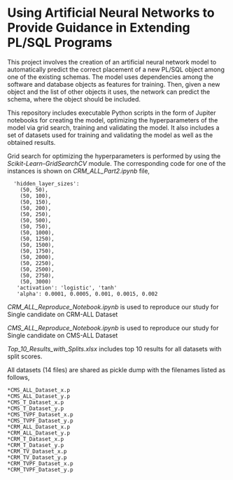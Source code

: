 # Using Artificial Neural Networks to Provide Guidance in Extending PL/SQL Programs

This project involves the creation of an artificial neural network model to automatically predict the correct placement of a new PL/SQL object among one of the existing schemas. The model uses dependencies among the software and database objects as features for training. Then, given a new object and the list of other objects it uses, the network can predict the schema, where the object should be included. 

This repository includes executable Python scripts in the form of Jupiter notebooks for creating the model, optimizing the hyperparameters of the model via grid search, training and validating the model. It also includes a set of datasets used for training and validating the model as well as the obtained results.

Grid search for optimizing the hyperparameters is performed by using the *Scikit-Learn-GridSearchCV* module. The corresponding code for one of the instances is shown on *CRM_ALL_Part2.ipynb* file, 

      'hidden_layer_sizes': 
        (50, 50),
        (50, 100),
        (50, 150),
        (50, 200),
        (50, 250),
        (50, 500),
        (50, 750),
        (50, 1000),
        (50, 1250),
        (50, 1500),
        (50, 1750),
        (50, 2000),
        (50, 2250),
        (50, 2500),
        (50, 2750),
        (50, 3000)
       'activation': 'logistic', 'tanh'
       'alpha': 0.0001, 0.0005, 0.001, 0.0015, 0.002

*CRM_ALL_Reproduce_Notebook.ipynb* is used to reproduce our study for Single candidate on CRM-ALL Dataset

*CMS_ALL_Reproduce_Notebook.ipynb* is used to reproduce our study for Single candidate on CMS-ALL Dataset

*Top_10_Results_with_Splits.xlsx* includes top 10 results for all datasets with split scores.

All datasets (14 files) are shared as pickle dump with the filenames listed as follows,

    *CMS_ALL_Dataset_x.p
    *CMS_ALL_Dataset_y.p
    *CMS_T_Dataset_x.p
    *CMS_T_Dataset_y.p
    *CMS_TVPF_Dataset_x.p
    *CMS_TVPF_Dataset_y.p
    *CRM_ALL_Dataset_x.p
    *CRM_ALL_Dataset_y.p
    *CRM_T_Dataset_x.p
    *CRM_T_Dataset_y.p
    *CRM_TV_Dataset_x.p
    *CRM_TV_Dataset_y.p
    *CRM_TVPF_Dataset_x.p
    *CRM_TVPF_Dataset_y.p
